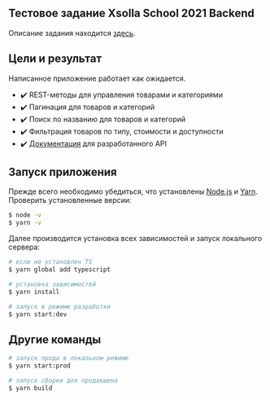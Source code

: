 ## Тестовое задание Xsolla School 2021 Backend

Описание задания находится [здесь](https://github.com/xsolla/xsolla-school-backend-2021).

## Цели и результат

Написанное приложение работает как ожидается.

- ✔️ REST-методы для управления товарами и категориями
- ✔️ Пагинация для товаров и категорий
- ✔️ Поиск по названию для товаров и категорий
- ✔️ Фильтрация товаров по типу, стоимости и доступности
- ✔️ [Документация](http://localhost:3000/api/swagger/) для разработанного API

## Запуск приложения

Прежде всего необходимо убедиться, что установлены [Node.js](http://nodejs.org) и [Yarn](https://classic.yarnpkg.com/en/docs/install#windows-stable). Проверить установленные версии:

```bash
$ node -v
$ yarn -v
```

Далее производится установка всех зависимостей и запуск локального сервера:

```bash
# если не установлен TS
$ yarn global add typescript

# установка зависимостей
$ yarn install

# запуск в режиме разработки
$ yarn start:dev
```

## Другие команды

```bash
# запуск прода в локальном режиме
$ yarn start:prod

# запуск сборки для продакшена
$ yarn build
```

